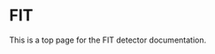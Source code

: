 <!-- doxy
\page refDetectorsFIT FIT
/doxy -->

# FIT

This is a top page for the FIT detector documentation.

<!-- doxy
* \subpage refFITbenchmark
* \subpage refFITcommoncalibration
* \subpage refFITFT0base
* \subpage refFITFT0workflow
* \subpage refFITFV0base
* \subpage refFITFV0reconstruction
* \subpage refFITraw
/doxy -->
